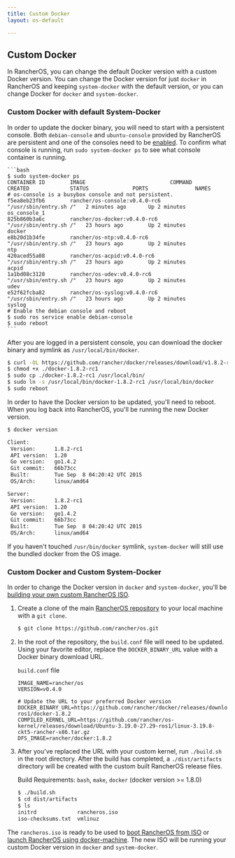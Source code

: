 ```yaml
---
title: Custom Docker
layout: os-default

---
```


## Custom Docker

In RancherOS, you can change the default Docker version with a custom Docker version. You can change the Docker version for just `docker` in RancherOS and keeping `system-docker` with the default version, or you can change Docker for `docker` and `system-docker`. 

### Custom Docker with default System-Docker

In order to update the docker binary, you will need to start with a persistent console. Both `debian-console` and `ubuntu-console` provided by RancherOS are persistent and one of the consoles need to be [enabled]({{site.baseurl}}/os/configuration/custom-console/). To confirm what console is running, run `sudo system-docker ps` to see what console container is running.

    ```bash
    $ sudo system-docker ps
    CONTAINER ID        IMAGE                           COMMAND                  CREATED             STATUS              PORTS               NAMES
    # os-console is a busybox console and not persistent. 
    f5ea8eb23fb6        rancher/os-console:v0.4.0-rc6   "/usr/sbin/entry.sh /"   2 minutes ago       Up 2 minutes                            os_console_1
    825b860b3a6c        rancher/os-docker:v0.4.0-rc6    "/usr/sbin/entry.sh /"   23 hours ago        Up 2 minutes                            docker
    e8b20d1b34fe        rancher/os-ntp:v0.4.0-rc6       "/usr/sbin/entry.sh /"   23 hours ago        Up 2 minutes                            ntp
    420aced55a08        rancher/os-acpid:v0.4.0-rc6     "/usr/sbin/entry.sh /"   23 hours ago        Up 2 minutes                            acpid
    1a1bd08c3120        rancher/os-udev:v0.4.0-rc6      "/usr/sbin/entry.sh /"   23 hours ago        Up 2 minutes                            udev
    e52f62fcba82        rancher/os-syslog:v0.4.0-rc6    "/usr/sbin/entry.sh /"   23 hours ago        Up 2 minutes                            syslog
    # Enable the debian console and reboot
    $ sudo ros service enable debian-console
    $ sudo reboot
    ```

After you are logged in a persistent console, you can download the docker binary and symlink as `/usr/local/bin/docker`.

```bash
$ curl -OL https://github.com/rancher/docker/releases/download/v1.8.2-rc1-ros/docker-1.8.2-rc1
$ chmod +x ./docker-1.8.2-rc1
$ sudo cp ./docker-1.8.2-rc1 /usr/local/bin/ 
$ sudo ln -s /usr/local/bin/docker-1.8.2-rc1 /usr/local/bin/docker 
$ sudo reboot
```

In order to have the Docker version to be updated, you'll need to reboot. When you log back into RancherOS, you'll be running the new Docker version. 

```bash
$ docker version

Client:
 Version:      1.8.2-rc1
 API version:  1.20
 Go version:   go1.4.2
 Git commit:   66b73cc
 Built:        Tue Sep  8 04:20:42 UTC 2015
 OS/Arch:      linux/amd64

Server:
 Version:      1.8.2-rc1
 API version:  1.20
 Go version:   go1.4.2
 Git commit:   66b73cc
 Built:        Tue Sep  8 04:20:42 UTC 2015
 OS/Arch:      linux/amd64
```

If you haven't touched `/usr/bin/docker` symlink, `system-docker` will still use the bundled docker from the OS image.

### Custom Docker and Custom System-Docker 

In order to change the Docker version in `docker` and `system-docker`, you'll be [building your own custom RancherOS ISO]({{site.baseurl}}/os/configuration/custom-rancheros-iso/).

1. Create a clone of the main [RancherOS repository](https://github.com/rancher/os) to your local machine with a `git clone`. 

     ```bash
     $ git clone https://github.com/rancher/os.git
     ```

2. In the root of the repository, the `build.conf` file will need to be updated. Using your favorite editor, replace the `DOCKER_BINARY_URL` value with a Docker binary download URL. 

     `build.conf` file

     ```
     IMAGE_NAME=rancher/os
     VERSION=v0.4.0

     # Update the URL to your preferred Docker version
     DOCKER_BINARY_URL=https://github.com/rancher/docker/releases/download/v1.8.2-ros1/docker-1.8.2
     COMPILED_KERNEL_URL=https://github.com/rancher/os-kernel/releases/download/Ubuntu-3.19.0-27.29-ros1/linux-3.19.8-ckt5-rancher-x86.tar.gz
     DFS_IMAGE=rancher/docker:1.8.2
     ```

3. After you've replaced the URL with your custom kernel, run `./build.sh` in the root directory. After the build has completed, a `./dist/artifacts` directory will be created with the custom built RancherOS release files. 

     Build Requirements: `bash`, `make`, `docker` (docker version >= 1.8.0)

     ```bash
     $ ./build.sh
     $ cd dist/artifacts
     $ ls
     initrd             rancheros.iso
     iso-checksums.txt	vmlinuz
     ```

The `rancheros.iso` is ready to be used to [boot RancherOS from ISO]({{site.baseurl}}/os/running-rancheros/workstation/boot-from-iso/) or [launch RancherOS using docker-machine]({{site.baseurl}}/os/running-rancheros/workstation/docker-machine). The new ISO will be running your custom Docker version in `docker` and `system-docker`. 


